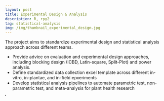 ```yaml
---
layout: post
title: Experimental Design & Analysis
description: R, rpy2
tag: statistical-analysis
img: /img/thumbnail_experimental_design.jpg
---
```


The project aims to standardize experimental design and statistical analysis approach across different teams.
- Provide advice on evaluation and experimental design approaches, including blocking design (ICBD, Latin-square, Split-Plot) and power analysis.
- Define standardized data collection excel template across different in-vitro, in-plantae, and in-field epxeriments
- Develop statistical analysis pipelines to automate parametric test, non-parametric test, and meta-analysis for plant health research

<div>
	<img class="col" src="{{ site.baseurl }}/img/experimental_design.jpg" alt="" title="Experimental Design" border="1"/>
</div>